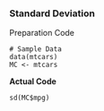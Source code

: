 ### Standard Deviation
Preparation Code
```
# Sample Data
data(mtcars)
MC <- mtcars
```
**Actual Code**
```
sd(MC$mpg)
```
